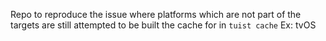 Repo to reproduce the issue where platforms which are not part of the targets are still attempted to be built the cache for in `tuist cache` Ex: tvOS
